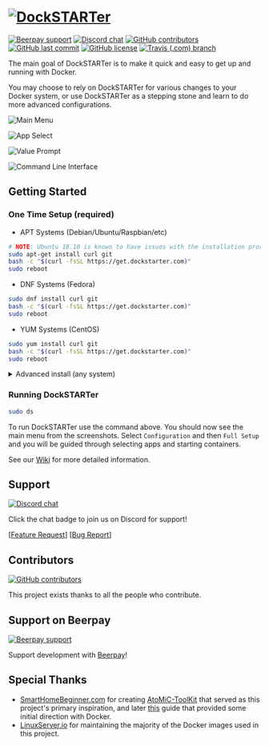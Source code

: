 # [![DockSTARTer](https://github.com/GhostWriters/DockSTARTer/raw/master/.github/logo.png)](https://dockstarter.com/)

[![Beerpay support](https://img.shields.io/beerpay/GhostWriters/DockSTARTer.svg)](https://beerpay.io/GhostWriters/DockSTARTer)
[![Discord chat](https://img.shields.io/discord/477959324183035936.svg?logo=discord)](https://discord.gg/YFyJpmH)
[![GitHub contributors](https://img.shields.io/github/contributors/GhostWriters/DockSTARTer.svg)](https://github.com/GhostWriters/DockSTARTer/graphs/contributors)
[![GitHub last commit](https://img.shields.io/github/last-commit/GhostWriters/DockSTARTer/master.svg)](https://github.com/GhostWriters/DockSTARTer/commits/master)
[![GitHub license](https://img.shields.io/github/license/GhostWriters/DockSTARTer.svg)](https://github.com/GhostWriters/DockSTARTer/blob/master/LICENSE.md)
[![Travis (.com) branch](https://img.shields.io/travis/com/GhostWriters/DockSTARTer/master.svg?logo=travis)](https://travis-ci.com/GhostWriters/DockSTARTer)

The main goal of DockSTARTer is to make it quick and easy to get up and running with Docker.

You may choose to rely on DockSTARTer for various changes to your Docker system, or use DockSTARTer as a stepping stone and learn to do more advanced configurations.

![Main Menu](https://i.imgur.com/odfRk0j.png)

![App Select](https://i.imgur.com/tFsu2Hh.png)

![Value Prompt](https://i.imgur.com/k1bdAoQ.png)

![Command Line Interface](https://i.imgur.com/Y8F3uT2.png)

## Getting Started

### One Time Setup (required)

- APT Systems (Debian/Ubuntu/Raspbian/etc)

```bash
# NOTE: Ubuntu 18.10 is known to have issues with the installation process, 18.04 is recommended
sudo apt-get install curl git
bash -c "$(curl -fsSL https://get.dockstarter.com)"
sudo reboot
```

- DNF Systems (Fedora)

```bash
sudo dnf install curl git
bash -c "$(curl -fsSL https://get.dockstarter.com)"
sudo reboot
```

- YUM Systems (CentOS)

```bash
sudo yum install curl git
bash -c "$(curl -fsSL https://get.dockstarter.com)"
sudo reboot
```

<details>
  <summary>Advanced install (any system)</summary>

The standard install above downloads the initial script using a method with some known risks. For those concerned with the security of the above method here is an alternative:

<pre><code class="bash">
# NOTE: Run the appropriate command for your distro
sudo apt-get install curl git
sudo dnf install curl git
sudo yum install curl git

# NOTE: Do not sudo the next line.
git clone https://github.com/GhostWriters/DockSTARTer "/home/${USER}/.docker"
sudo bash /home/${USER}/.docker/main.sh -i
sudo reboot
</code></pre>

</details>

### Running DockSTARTer

```bash
sudo ds
```

To run DockSTARTer use the command above. You should now see the main menu from the screenshots. Select `Configuration` and then `Full Setup` and you will be guided through selecting apps and starting containers.

See our [Wiki](https://github.com/GhostWriters/DockSTARTer/wiki/) for more detailed information.

## Support

[![Discord chat](https://img.shields.io/discord/477959324183035936.svg?logo=discord)](https://discord.gg/YFyJpmH)

Click the chat badge to join us on Discord for support!

[[Feature Request](https://github.com/GhostWriters/DockSTARTer/issues/new?template=feature_request.md)] [[Bug Report](https://github.com/GhostWriters/DockSTARTer/issues/new?template=bug_report.md)]

## Contributors

[![GitHub contributors](https://img.shields.io/github/contributors/GhostWriters/DockSTARTer.svg)](https://github.com/GhostWriters/DockSTARTer/graphs/contributors)

This project exists thanks to all the people who contribute.

## Support on Beerpay

[![Beerpay support](https://img.shields.io/beerpay/GhostWriters/DockSTARTer.svg)](https://beerpay.io/GhostWriters/DockSTARTer)

Support development with [Beerpay](https://beerpay.io/GhostWriters/DockSTARTer)!

## Special Thanks

- [SmartHomeBeginner.com](https://www.smarthomebeginner.com/) for creating [AtoMiC-ToolKit](https://github.com/htpcBeginner/AtoMiC-ToolKit) that served as this project's primary inspiration, and later [this](https://www.smarthomebeginner.com/docker-home-media-server-2018-basic/) guide that provided some initial direction with Docker.
- [LinuxServer.io](https://www.linuxserver.io/) for maintaining the majority of the Docker images used in this project.
